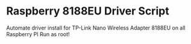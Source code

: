 # Raspberry 8188EU Driver Script 

Automate driver install for TP-Link Nano Wireless Adapter 8188EU on all Raspberry PI
Run as root!
